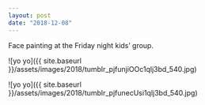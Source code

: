 ```yaml
---
layout: post
date: "2018-12-08"
---
```


Face painting at the Friday night kids’ group.

![yo yo]({{ site.baseurl }}/assets/images/2018/tumblr_pjfunjiOOc1qlj3bd_540.jpg)

![yo yo]({{ site.baseurl }}/assets/images/2018/tumblr_pjfunecUsi1qlj3bd_540.jpg)
